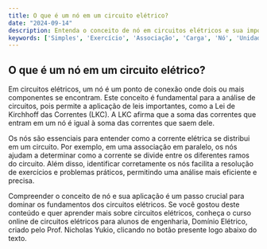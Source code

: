 ```yaml
---
title: O que é um nó em um circuito elétrico?
date: "2024-09-14"
description: Entenda o conceito de nó em circuitos elétricos e sua importância na análise de circuitos.
keywords: ['Simples', 'Exercício', 'Associação', 'Carga', 'Nó', 'Unidade', 'paralelo']
---
```


## O que é um nó em um circuito elétrico?

Em circuitos elétricos, um nó é um ponto de conexão onde dois ou mais componentes se encontram. Este conceito é fundamental para a análise de circuitos, pois permite a aplicação de leis importantes, como a Lei de Kirchhoff das Correntes (LKC). A LKC afirma que a soma das correntes que entram em um nó é igual à soma das correntes que saem dele. 

Os nós são essenciais para entender como a corrente elétrica se distribui em um circuito. Por exemplo, em uma associação em paralelo, os nós ajudam a determinar como a corrente se divide entre os diferentes ramos do circuito. Além disso, identificar corretamente os nós facilita a resolução de exercícios e problemas práticos, permitindo uma análise mais eficiente e precisa.

Compreender o conceito de nó e sua aplicação é um passo crucial para dominar os fundamentos dos circuitos elétricos. Se você gostou deste conteúdo e quer aprender mais sobre circuitos elétricos, conheça o curso online de circuitos elétricos para alunos de engenharia, Domínio Elétrico, criado pelo Prof. Nicholas Yukio, clicando no botão presente logo abaixo do texto.